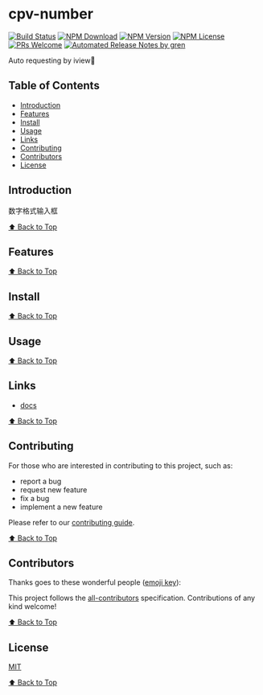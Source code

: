 # cpv-number

[![Build Status](https://badgen.net/travis/FEComponents/cpv-number/main)](https://travis-ci.com/fe-components/cpv-number)
[![NPM Download](https://badgen.net/npm/dm/@fe-components/cpv-number)](https://www.npmjs.com/package/@fe-components/cpv-number)
[![NPM Version](https://badge.fury.io/js/%40fe-components%2Fcpv-number.svg)](https://www.npmjs.com/package/@fe-components/cpv-number)
[![NPM License](https://badgen.net/github/license/FEComponents/cpv-number)](https://github.com/fe-components/cpv-number/blob/main/LICENSE)
[![PRs Welcome](https://img.shields.io/badge/PRs-welcome-brightgreen.svg)](https://github.com/fe-components/cpv-number/pulls)
[![Automated Release Notes by gren](https://img.shields.io/badge/%F0%9F%A4%96-release%20notes-00B2EE.svg)](https://github-tools.github.io/github-release-notes/)

Auto requesting by iview👏

## Table of Contents

- [Introduction](#introduction)
- [Features](#features)
- [Install](#install)
- [Usage](#usage)
- [Links](#links)
- [Contributing](#contributing)
- [Contributors](#contributors)
- [License](#license)

## Introduction

数字格式输入框

[⬆ Back to Top](#table-of-contents)

## Features

[⬆ Back to Top](#table-of-contents)

## Install

[⬆ Back to Top](#table-of-contents)

## Usage

[⬆ Back to Top](#table-of-contents)

## Links

- [docs](https://yuwangi.github.io/cpv-number/)

[⬆ Back to Top](#table-of-contents)

## Contributing

For those who are interested in contributing to this project, such as:

- report a bug
- request new feature
- fix a bug
- implement a new feature

Please refer to our [contributing guide](https://github.com/FEMessage/.github/blob/master/CONTRIBUTING.md).

[⬆ Back to Top](#table-of-contents)

## Contributors

Thanks goes to these wonderful people ([emoji key](https://allcontributors.org/docs/en/emoji-key)):

<!-- ALL-CONTRIBUTORS-LIST:START - Do not remove or modify this section -->
<!-- prettier-ignore -->
<!-- ALL-CONTRIBUTORS-LIST:END -->

This project follows the [all-contributors](https://github.com/all-contributors/all-contributors) specification. Contributions of any kind welcome!

[⬆ Back to Top](#table-of-contents)

## License

[MIT](./LICENSE)

[⬆ Back to Top](#table-of-contents)
